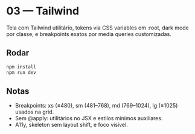 # 03 — Tailwind

Tela com Tailwind utilitário, tokens via CSS variables em :root, dark mode por classe, e breakpoints exatos por media queries customizadas.

## Rodar

```powershell
npm install
npm run dev
```

## Notas

- Breakpoints: xs (≤480), sm (481–768), md (769–1024), lg (≥1025) usados na grid.
- Sem @apply: utilitários no JSX e estilos mínimos auxiliares.
- A11y, skeleton sem layout shift, e foco visível.
